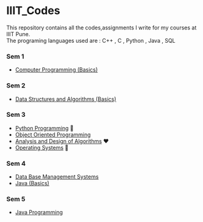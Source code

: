 # IIIT_Codes
This repository contains all the codes,assignments I write for my courses at IIIT Pune.<br>
The programing languages used are : C++ , C , Python , Java , SQL 

###  Sem 1 
  * [Computer Programming (Basics)](https://github.com/darshancool25/IIIT_Codes/tree/master/FY%20Lab%20Codes/SEM%201)

###  Sem 2 
  * [Data Structures and Algorithms (Basics)](https://github.com/darshancool25/IIIT_Codes/tree/master/FY%20Lab%20Codes/SEM%202)
###  Sem 3 
  * [Python Programming](https://github.com/darshancool25/IIIT_Codes/tree/master/SY%20Lab%20Codes/SEM%203/SEM%203%20Python) :snake:
  * [Object Oriented Programming](https://github.com/darshancool25/IIIT_Codes/tree/master/SY%20Lab%20Codes/SEM%203/SEM%203%20OOPM)
  * [Analysis and Design of Algorithms](https://github.com/darshancool25/IIIT_Codes/tree/master/SY%20Lab%20Codes/SEM%203/SEM%203%20AADA) :heart:
  * [Operating Systems](https://github.com/darshancool25/IIIT_Codes/tree/master/SY%20Lab%20Codes/SEM%203/SEM%203%20OS) :ghost:
###  Sem 4 
  * [Data Base Management Systems](https://github.com/darshancool25/IIIT_Codes/tree/master/SY%20Lab%20Codes/SEM%204/DBMS)
  * [Java (Basics)](https://github.com/darshancool25/IIIT_Codes/tree/master/SY%20Lab%20Codes/SEM%204/Java)
###  Sem 5
  * [Java Programming](https://github.com/darshancool25/IIIT_Codes/tree/master/TY%20Lab%20Codes/Sem%205/Java)
  
